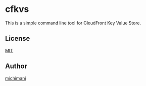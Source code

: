 cfkvs
===

This is a simple command line tool for CloudFront Key Value Store.

## License

[MIT](https://github.com/michimani/cfkvs/blob/main/LICENSE)

## Author

[michimani](https://github.com/michimani)

